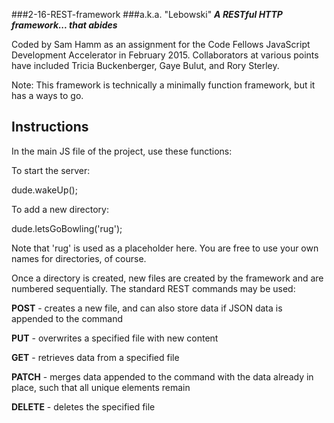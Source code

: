 ###2-16-REST-framework
###a.k.a. "Lebowski"
***A RESTful HTTP framework... that abides***

Coded by Sam Hamm as an assignment for the Code Fellows JavaScript Development Accelerator in February 2015. Collaborators at various points have included Tricia Buckenberger, Gaye Bulut, and Rory Sterley.

Note: This framework is technically a minimally function framework, but it has a ways to go.

Instructions
--
In the main JS file of the project, use these functions:

To start the server:

  dude.wakeUp();

To add a new directory:

  dude.letsGoBowling('rug');

Note that 'rug' is used as a placeholder here. You are free to use your own names for directories, of course.

Once a directory is created, new files are created by the framework and are numbered sequentially. The standard REST commands may be used:

**POST** - creates a new file, and can also store data if JSON data is appended to the command

**PUT** - overwrites a specified file with new content

**GET** - retrieves data from a specified file

**PATCH** - merges data appended to the command with the data already in place, such that all unique elements remain

**DELETE** - deletes the specified file
